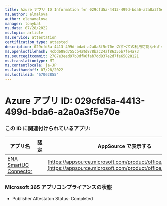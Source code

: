 ```yaml
---
title: Azure アプリ ID Information for 029cfd5a-4413-499d-bda6-a2a0a3f5e70e
ms.author: elmalova
author: elenamalova
manager: tonybal
ms.date: 07/28/2022
ms.topic: article
ms.service: attestation
certification_type: attested
description: 029cfd5a-4413-499d-bda6-a2a0a3f5e70e のすべての利用可能なセキュリティとコンプライアンス情報。
ms.openlocfilehash: 4cbd688d755cb4a8d878bac24af86355b7fe4a73
ms.sourcegitcommit: 2787e3eed97b8dfb6fab7dd837e2d7fe65828121
ms.translationtype: MT
ms.contentlocale: ja-JP
ms.lasthandoff: 07/28/2022
ms.locfileid: "67062855"
---
```

# <a name="azure-app-id-029cfd5a-4413-499d-bda6-a2a0a3f5e70e"></a>Azure アプリ ID: 029cfd5a-4413-499d-bda6-a2a0a3f5e70e


### <a name="apps-associated-with-this-id"></a>この ID に関連付けられているアプリ:
| **アプリ名** | **認定** | **AppSource で表示する** |
|--------------|---------------|-----------------------|
| [ENA SmartUC Connector](../forward/WA200003354.md) |  | [https://appsource.microsoft.com/product/office/WA200003354](https://appsource.microsoft.com/product/office/WA200003354) |

### <a name="microsoft-365-app-compliance-status"></a>Microsoft 365 アプリコンプライアンスの状態
- Publisher Attestaton Status: Completed
